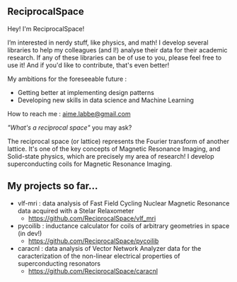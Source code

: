ReciprocalSpace
---------------
Hey! I'm ReciprocalSpace!

I’m interested in nerdy stuff, like physics, and math! I develop several libraries to help my colleagues (and I!) analyse their data for their academic research.
If any of these libraries can be of use to you, please feel free to use it! And if you'd like to contribute, that's even better!

My ambitions for the foreseeable future :
- Getting better at implementing design patterns
- Developing new skills in data science and Machine Learning 

How to reach me : aime.labbe@gmail.com

*"What's a reciprocal space"* you may ask?

The reciprocal space (or lattice) represents the Fourier transform of another lattice. It's one of the key concepts of Magnetic Resonance Imaging, and Solid-state physics, which are precisely my area of research! I develop superconducting coils for Magnetic Resonance Imaging.


My projects so far...
---------------------
- vlf-mri : data analysis of Fast Field Cycling Nuclear Magnetic Resonance data acquired with a Stelar Relaxometer 
  - https://github.com/ReciprocalSpace/vlf_mri
- pycoilib : inductance calculator for coils of arbitrary geometries in space (in dev!)
  - https://github.com/ReciprocalSpace/pycoilib
- caracnl : data analysis of Vector Network Analyzer data for the caracterization of the non-linear electrical properties of superconducting resonators
  - https://github.com/ReciprocalSpace/caracnl
